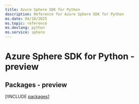 ```yaml
---
title: Azure Sphere SDK for Python
description: Reference for Azure Sphere SDK for Python
ms.date: 04/10/2025
ms.topic: reference
ms.devlang: python
ms.service: sphere
---
```

# Azure Sphere SDK for Python - preview
## Packages - preview
[!INCLUDE [packages](sphere-index.md)]